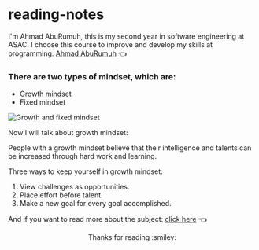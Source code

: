 # reading-notes

I'm Ahmad AbuRumuh, this is my second year in software engineering at ASAC. I choose this course to improve and develop my skills at programming. [Ahmad AbuRumuh](https://www.atlassian.com/blog/inside-atlassian/growth-mindset) :point_left:


### There are two types of mindset, which are:
* Growth mindset
* Fixed mindset

![Growth and fixed mindset](http://www.blufftonicon.com/sites/default/files/images/articles/2021/46125-growth-mindset-vs-fixed-mindset.jpg)

Now I will talk about growth mindset:

People with a growth mindset believe that their intelligence and talents can be increased through hard work and learning.

Three ways to keep yourself in growth mindset:

1. View challenges as opportunities.
2. Place effort before talent.
3. Make a new goal for every goal accomplished.

And if you want to read more about the subject: [click here](https://www.atlassian.com/blog/inside-atlassian/growth-mindset) :point_left:

<div align="center"> Thanks for reading :smiley:
